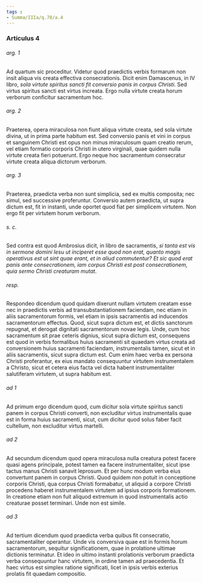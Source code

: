 ```yaml
---
tags : 
- Summa/IIIa/q.78/a.4
---
```


### Articulus 4

###### arg. 1
Ad quartum sic proceditur. Videtur quod praedictis verbis formarum non insit aliqua vis creata effectiva consecrationis. Dicit enim Damascenus, in IV libro, *sola virtute spiritus sancti fit conversio panis in corpus Christi*. Sed virtus spiritus sancti est virtus increata. Ergo nulla virtute creata horum verborum conficitur sacramentum hoc.

###### arg. 2
Praeterea, opera miraculosa non fiunt aliqua virtute creata, sed sola virtute divina, ut in prima parte habitum est. Sed conversio panis et vini in corpus et sanguinem Christi est opus non minus miraculosum quam creatio rerum, vel etiam formatio corporis Christi in utero virginali, quae quidem nulla virtute creata fieri potuerunt. Ergo neque hoc sacramentum consecratur virtute creata aliqua dictorum verborum.

###### arg. 3
Praeterea, praedicta verba non sunt simplicia, sed ex multis composita; nec simul, sed successive proferuntur. Conversio autem praedicta, ut supra dictum est, fit in instanti, unde oportet quod fiat per simplicem virtutem. Non ergo fit per virtutem horum verborum.

###### s. c.
Sed contra est quod Ambrosius dicit, in libro de sacramentis, *si tanta est vis in sermone domini Iesu ut inciperet esse quod non erat, quanto magis operativus est ut sint quae erant, et in aliud commutentur? Et sic quod erat panis ante consecrationem, iam corpus Christi est post consecrationem, quia sermo Christi creaturam mutat*.

###### resp.
Respondeo dicendum quod quidam dixerunt nullam virtutem creatam esse nec in praedictis verbis ad transubstantiationem faciendam, nec etiam in aliis sacramentorum formis, vel etiam in ipsis sacramentis ad inducendos sacramentorum effectus. Quod, sicut supra dictum est, et dictis sanctorum repugnat, et derogat dignitati sacramentorum novae legis. Unde, cum hoc sacramentum sit prae ceteris dignius, sicut supra dictum est, consequens est quod in verbis formalibus huius sacramenti sit quaedam virtus creata ad conversionem huius sacramenti faciendam, instrumentalis tamen, sicut et in aliis sacramentis, sicut supra dictum est. Cum enim haec verba ex persona Christi proferantur, ex eius mandato consequuntur virtutem instrumentalem a Christo, sicut et cetera eius facta vel dicta habent instrumentaliter salutiferam virtutem, ut supra habitum est.

###### ad 1
Ad primum ergo dicendum quod, cum dicitur sola virtute spiritus sancti panem in corpus Christi converti, non excluditur virtus instrumentalis quae est in forma huius sacramenti, sicut, cum dicitur quod solus faber facit cultellum, non excluditur virtus martelli.

###### ad 2
Ad secundum dicendum quod opera miraculosa nulla creatura potest facere quasi agens principale, potest tamen ea facere instrumentaliter, sicut ipse tactus manus Christi sanavit leprosum. Et per hunc modum verba eius convertunt panem in corpus Christi. Quod quidem non potuit in conceptione corporis Christi, qua corpus Christi formabatur, ut aliquid a corpore Christi procedens haberet instrumentalem virtutem ad ipsius corporis formationem. In creatione etiam non fuit aliquod extremum in quod instrumentalis actio creaturae posset terminari. Unde non est simile.

###### ad 3
Ad tertium dicendum quod praedicta verba quibus fit consecratio, sacramentaliter operantur. Unde vis conversiva quae est in formis horum sacramentorum, sequitur significationem, quae in prolatione ultimae dictionis terminatur. Et ideo in ultimo instanti prolationis verborum praedicta verba consequuntur hanc virtutem, in ordine tamen ad praecedentia. Et haec virtus est simplex ratione significati, licet in ipsis verbis exterius prolatis fit quaedam compositio.

